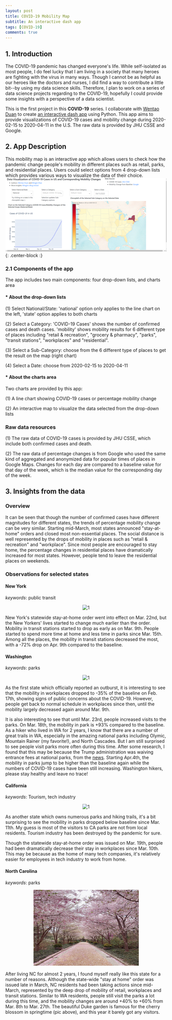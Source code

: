 ```yaml
---
layout: post
title: COVID-19 Mobility Map
subtitle: An interactive dash app 
tags: [COVID-19]
comments: true
---
```


## 1. Introduction
The COVID-19 pandemic has changed everyone's life. While self-isolated as most people, I do feel lucky that I am living in a society that many heroes are fighting with the virus in many ways. Though I cannot be as helpful as our heroes like the doctors and nurses, I did find a way to contribute a little bit--by using my data science skills. Therefore, I plan to work on a series of data science projects regarding to the COVID-19, hopefully I could provide some insights with a perspective of a data scientist.

This is the first project in this **COVID-19** series. I collaborate with [Wentao Duan](https://github.com/wduan31) to create [an interactive dash app](https://covid-19-mobility-map.herokuapp.com/) using Python. This app aims to provide visualizations of COVID-19 cases and mobility change during 2020-02-15 to 2020-04-11 in the U.S. The raw data is provided by JHU CSSE and Google.

## 2. App Description
This mobility map is an interactive app which allows users to check how the pandemic change people's mobility in different places such as retail, parks, and residential places. Users could select options from 4 drop-down lists which provides various ways to visualize the data of their choice.
![img1](https://github.com/mingjiezhao/mingjiezhao.github.io/blob/master/img/posts_imgs/COVID-19/covid-19-map1.png?raw=true){: .center-block :}
### 2.1 Components of the app
The app includes two main components: four drop-down lists, and charts area
#### * About the drop-down lists
(1) Select National/State: 'national' option only applies to the line chart on the left, 'state' option applies to both charts 

(2) Select a Category: 'COVID-19 Cases' shows the number of confirmed cases and death cases. 'mobility' shows mobility results for 6 different type of places including "retail & recreation", "grocery & pharmacy", "parks", "transit stations", "workplaces" and "residential".

(3) Select a Sub-Category: choose from the 6 different type of places to get the result on the map (right chart)

(4) Select a Date: choose from 2020-02-15 to 2020-04-11

#### * About the charts area
Two charts are provided by this app:

(1) A line chart showing COVID-19 cases or percentage mobility change 

(2) An interactive map to visualize the data selected from the drop-down lists
 
### Raw data resources

(1) The raw data of COVID-19 cases is provided by JHU CSSE, which include both confirmed cases and death.

(2) The raw data of percentage changes is from Google who used the same kind of aggregated and anonymized data for popular times of places in Google Maps. Changes for each day are compared to a baseline value for that day of the week, which is the median value for the corresponding day of the week.

## 3. Insights from the data
### Overview
It can be seen that though the number of confirmed cases have different magnitudes for different states, the trends of percentage mobility change can be very similar. Starting mid-March, most states announced "stay-at-home" orders and closed most non-essential places. The social distance is well represented by the drops of mobility in places such as "retail & recreation" and "workplace". Since most people are encouraged to stay home, the percentage changes in residential places have dramatically increased for most states. However, people tend to leave the residential places on weekends.  

### Observations for selected states
#### New York
*keywords*: public transit

<!-- <p><img src="https://patch.com/img/cdn20/shutterstock/23224711/20200322/070133/styles/patch_image/public/shutterstock-editorial-10590677p___22190019141.jpg&amp;name=small" alt="1" width="329" height="237" /></p> -->

 <p style="text-align: center;"><img src="https://i.dailymail.co.uk/1s/2020/03/22/15/26266672-8139923-image-m-59_1584890869653.jpg" alt="1" width="329" height="197"/><p>
 
 
New York's statewide stay-at-home order went into effect on Mar. 22nd, but the New Yorkers' lives started to change much earlier than the order. Mobility in transit stations started to drop as early as on Mar. 9th. People started to spend more time at home and less time in parks since Mar. 15th. Among all the places, the mobility in transit stations decreased the most, with a -72% drop on Apr. 9th compared to the baseline.

#### Washington
*keywords*: parks

<p style="text-align: center;"><img src="https://www.washingtonpost.com/wp-apps/imrs.php?src=https://arc-anglerfish-washpost-prod-washpost.s3.amazonaws.com/public/66K4GPTJUII6VMMZHKLZTRKFCI.jpg&amp;name=small" alt="1" width="329" height="237" /></p>
<!-- <p style="text-align: center;"><img src="https://www.washingtonpost.com/wp-apps/imrs.php?src=https://arc-anglerfish-washpost-prod-washpost.s3.amazonaws.com/public/66K4GPTJUII6VMMZHKLZTRKFCI.jpg" alt="1" width="429" height="297" /></td> -->

As the first state which officially reported an outburst, it is interesting to see that the mobility in workplaces dropped to -35% of the baseline on Feb. 17th, showing signs of public concerns about the COVID-19. However, people get back to normal schedule in workplaces since then, until the mobility largely decreased again around Mar. 9th. 

It is also interesting to see that until Mar. 23rd, people increased visits to the parks. On Mar. 18th, the mobility in park is +93% compared to the baseline. As a hiker who lived in WA for 2 years, I know that there are a number of great trails in WA, especially in the amazing national parks including Olymic, Mountain Rainer (my favorite!), and North Cascades. But I am still surprised to see people visit parks more often during this time. After some research, I found that this may be because the Trump administration was waiving entrance fees at national parks, from the [news](https://www.washingtonpost.com/climate-environment/2020/03/19/national-parks-fees-waived/). Starting Apr.4th, the mobility in parks jump to be higher than the baseline again while the numbers of COVID-19 cases have been still increasing. Washington hikers, please stay healthy and leave no trace!

#### California
*keywords*: Tourism, tech industry

<p style="text-align: center;"><img src="https://pbs.twimg.com/media/EThMd2fXsAMyIop?format=jpg&amp;name=small" alt="1" width="329" height="237" /></p>
<!-- <p style="text-align: center;"><img src="https://pbs.twimg.com/media/EThMd2fXsAMyIop?format=jpg&name=small" alt="1" width="329" height="237" /></td> -->

As another state which owns numerous parks and hiking trails, it's a bit surprising to see the mobility in parks dropped below baseline since Mar. 11th. My guess is most of the visitors to CA parks are not from local residents. Tourism industry has been destroyed by the pandemic for sure. 

Though the statewide stay-at-home order was issued on Mar. 19th, people had been dramatically decrease their stay in workplaces since Mar. 10th. This may be because as the home of many tech companies, it's relatively easier for employees in tech industry to work from home.

#### North Carolina
*keywords*: parks

<p style="text-align: center;"><img src="https://github.com/mingjiezhao/mingjiezhao.github.io/blob/master/img/posts_imgs/COVID-19/cherry_blossom.jpg?raw=true&amp;name=small" alt="1" width="329" height="237" /></p>

<!--<p style="text-align: center;"><imgsrc="https://github.com/mingjiezhao/mingjiezhao.github.io/blob/master/img/posts_imgs/COVID-19/cherry_blossom.jpg;name=small" alt="1" width="329" height="237" /></p>-->

<!--![img2](https://github.com/mingjiezhao/mingjiezhao.github.io/blob/master/img/posts_imgs/COVID-19/cherry_blossom.jpg?raw=true){: .center-block :}-->

After living NC for almost 2 years, I found myself really like this state for a number of reasons. Although the state-wide "stay at home" order was issued late in March, NC residents had been taking actions since mid-March, represented by the deep drop of mobility of retail, workplaces and transit stations. Similar to WA residents, people still visit the parks a lot during this time, and the mobility changes are around +40% to +60% from Mar. 8th to Mar. 27th. The beautiful Duke garden is famous for the cherry blossom in springtime (pic above), and this year it barely got any visitors.




